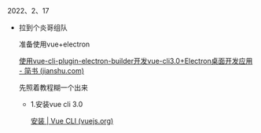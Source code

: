 2022、2、17

- 拉到个炎哥组队

  准备使用vue+electron

  [使用vue-cli-plugin-electron-builder开发vue-cli3.0+Electron桌面开发应用 - 简书 (jianshu.com)](https://www.jianshu.com/p/dfcf2a6a497c)

  先照着教程糊一个出来

  - 1.安装vue cli 3.0

    [安装 | Vue CLI (vuejs.org)](https://cli.vuejs.org/zh/guide/installation.html)

